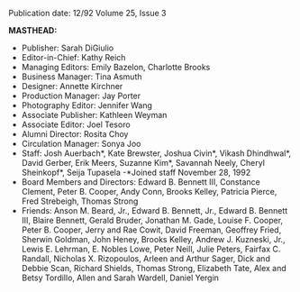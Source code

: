Publication date: 12/92
Volume 25, Issue 3

**MASTHEAD:**
- Publisher: Sarah DiGiulio
- Editor-in-Chief: Kathy Reich
- Managing Editors: Emily Bazelon, Charlotte Brooks
- Business Manager: Tina Asmuth
- Designer: Annette Kirchner
- Production Manager: Jay Porter
- Photography Editor: Jennifer Wang
- Associate Publisher: Kathleen Weyman
- Associate Editor: Joel Tesoro
- Alumni Director: Rosita Choy
- Circulation Manager: Sonya Joo
- Staff: Josh Auerbach*, Kate Brewster, Joshua Civin*, Vikash Dhindhwal*, David Gerber, Erik Meers, Suzanne Kim*, Savannah Neely, Cheryl Sheinkopf*, Seija Tupasela
-*Joined staff November 28, 1992
- Board Members and Directors: Edward B. Bennett III, Constance Clement, Peter B. Cooper, Andy Conn, Brooks Kelley, Patricia Pierce, Fred Strebeigh, Thomas Strong
- Friends: Anson M. Beard, Jr., Edward B. Bennett, Jr., Edward B. Bennett III, Blaire Bennett, Gerald Bruder, Jonathan M. Gade, Louise F. Cooper, Peter B. Cooper, Jerry and Rae Cowit, David Freeman, Geoffrey Fried, Sherwin Goldman, John Heney, Brooks Kelley, Andrew J. Kuzneski, Jr., Lewis E. Lehrman, E. Nobles Lowe, Peter Neill, Julie Peters, Fairfax C. Randall, Nicholas X. Rizopoulos, Arleen and Arthur Sager, Dick and Debbie Scan, Richard Shields, Thomas Strong, Elizabeth Tate, Alex and Betsy Tordillo, Allen and Sarah Wardell, Daniel Yergin

